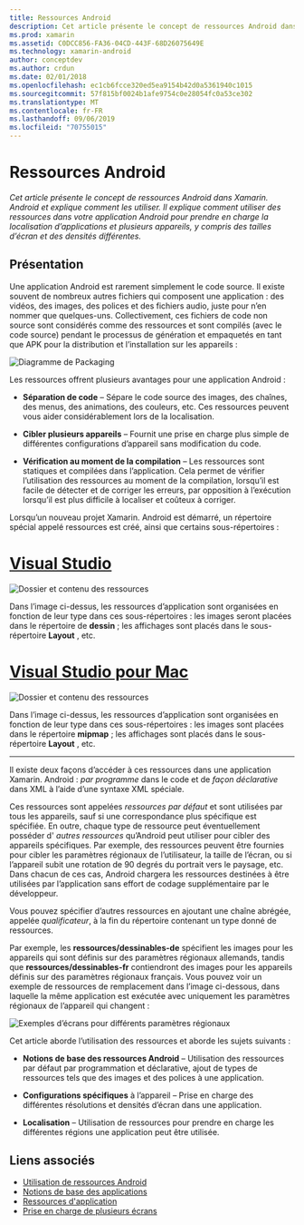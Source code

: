 ```yaml
---
title: Ressources Android
description: Cet article présente le concept de ressources Android dans Xamarin. Android et explique comment les utiliser. Il explique comment utiliser des ressources dans votre application Android pour prendre en charge la localisation d’applications et plusieurs appareils, y compris des tailles d’écran et des densités différentes.
ms.prod: xamarin
ms.assetid: C0DCC856-FA36-04CD-443F-68D26075649E
ms.technology: xamarin-android
author: conceptdev
ms.author: crdun
ms.date: 02/01/2018
ms.openlocfilehash: ec1cb6fcce320ed5ea9154b42d0a5361940c1015
ms.sourcegitcommit: 57f815bf0024b1afe9754c0e28054fc0a53ce302
ms.translationtype: MT
ms.contentlocale: fr-FR
ms.lasthandoff: 09/06/2019
ms.locfileid: "70755015"
---
```

# <a name="android-resources"></a>Ressources Android

_Cet article présente le concept de ressources Android dans Xamarin. Android et explique comment les utiliser. Il explique comment utiliser des ressources dans votre application Android pour prendre en charge la localisation d’applications et plusieurs appareils, y compris des tailles d’écran et des densités différentes._

## <a name="overview"></a>Présentation

Une application Android est rarement simplement le code source. Il existe souvent de nombreux autres fichiers qui composent une application : des vidéos, des images, des polices et des fichiers audio, juste pour n’en nommer que quelques-uns. Collectivement, ces fichiers de code non source sont considérés comme des ressources et sont compilés (avec le code source) pendant le processus de génération et empaquetés en tant que APK pour la distribution et l’installation sur les appareils :

![Diagramme de Packaging](images/packaging-diagram.png)

Les ressources offrent plusieurs avantages pour une application Android :

- **Séparation de code** &ndash; Sépare le code source des images, des chaînes, des menus, des animations, des couleurs, etc. Ces ressources peuvent vous aider considérablement lors de la localisation.

- **Cibler plusieurs appareils** &ndash; Fournit une prise en charge plus simple de différentes configurations d’appareil sans modification du code.

- **Vérification au moment de la compilation** &ndash; Les ressources sont statiques et compilées dans l’application. Cela permet de vérifier l’utilisation des ressources au moment de la compilation, lorsqu’il est facile de détecter et de corriger les erreurs, par opposition à l’exécution lorsqu’il est plus difficile à localiser et coûteux à corriger.

Lorsqu’un nouveau projet Xamarin. Android est démarré, un répertoire spécial appelé ressources est créé, ainsi que certains sous-répertoires :

# <a name="visual-studiotabwindows"></a>[Visual Studio](#tab/windows)

![Dossier et contenu des ressources](images/resources-folder-vs.png)

Dans l’image ci-dessus, les ressources d’application sont organisées en fonction de leur type dans ces sous-répertoires : les images seront placées dans le répertoire de **dessin** ; les affichages sont placés dans le sous-répertoire **Layout** , etc.

# <a name="visual-studio-for-mactabmacos"></a>[Visual Studio pour Mac](#tab/macos)

![Dossier et contenu des ressources](images/resources-folder-xs.png)

Dans l’image ci-dessus, les ressources d’application sont organisées en fonction de leur type dans ces sous-répertoires : les images sont placées dans le répertoire **mipmap** ; les affichages sont placés dans le sous-répertoire **Layout** , etc.

-----

Il existe deux façons d’accéder à ces ressources dans une application Xamarin. Android : *par programme* dans le code et de *façon déclarative* dans XML à l’aide d’une syntaxe XML spéciale.

Ces ressources sont appelées *ressources par défaut* et sont utilisées par tous les appareils, sauf si une correspondance plus spécifique est spécifiée. En outre, chaque type de ressource peut éventuellement posséder d' *autres ressources* qu’Android peut utiliser pour cibler des appareils spécifiques. Par exemple, des ressources peuvent être fournies pour cibler les paramètres régionaux de l’utilisateur, la taille de l’écran, ou si l’appareil subit une rotation de 90 degrés du portrait vers le paysage, etc. Dans chacun de ces cas, Android chargera les ressources destinées à être utilisées par l’application sans effort de codage supplémentaire par le développeur.

Vous pouvez spécifier d’autres ressources en ajoutant une chaîne abrégée, appelée *qualificateur*, à la fin du répertoire contenant un type donné de ressources.

Par exemple, les **ressources/dessinables-de** spécifient les images pour les appareils qui sont définis sur des paramètres régionaux allemands, tandis que **ressources/dessinables-fr** contiendront des images pour les appareils définis sur des paramètres régionaux français. Vous pouvez voir un exemple de ressources de remplacement dans l’image ci-dessous, dans laquelle la même application est exécutée avec uniquement les paramètres régionaux de l’appareil qui changent :

![Exemples d’écrans pour différents paramètres régionaux](images/localized-screenshots.png)

Cet article aborde l’utilisation des ressources et aborde les sujets suivants :

- **Notions de base des ressources Android** &ndash; Utilisation des ressources par défaut par programmation et déclarative, ajout de types de ressources tels que des images et des polices à une application.

- **Configurations spécifiques** à l’appareil &ndash; Prise en charge des différentes résolutions et densités d’écran dans une application.

- **Localisation** &ndash; Utilisation de ressources pour prendre en charge les différentes régions une application peut être utilisée.

## <a name="related-links"></a>Liens associés

- [Utilisation de ressources Android](~/android/app-fundamentals/resources-in-android/android-assets.md)
- [Notions de base des applications](https://developer.android.com/guide/topics/fundamentals.html)
- [Ressources d'application](https://developer.android.com/guide/topics/resources/index.html)
- [Prise en charge de plusieurs écrans](https://developer.android.com/guide/practices/screens_support.html)
